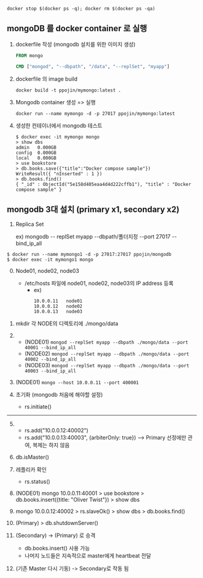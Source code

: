```shell
docker stop $(docker ps -q); docker rm $(docker ps -qa)
```

## mongoDB 를 docker container 로 실행
1. dockerfile 작성 (mongodb 설치를 위한 이미지 생성)
    ```Dockerfile
    FROM mongo

    CMD ["mongod", "--dbpath", "/data", "--replSet", "myapp"]
    ```
1. dockerfile 의 image build
    ```
    docker build -t ppojin/mymongo:latest .
    ```
1. Mongodb container 생성 => 실행
    ```
    docker run --name mymongo -d -p 27017 ppojin/mymongo:latest
    ```
1. 생성한 컨테이너에서 mongodb 테스트
    ```
    $ docker exec -it mymongo mongo
    > show dbs
    admin   0.000GB
    config  0.000GB
    local   0.000GB
    > use bookstore
    > db.books.save({"title":"Docker compose sample"})
    WriteResult({ "nInserted" : 1 })
    > db.books.find()
    { "_id" : ObjectId("5e158d405eaa4d4d222cffb1"), "title" : "Docker compose sample" }
    ```

## mongodb 3대 설치 (primary x1, secondary x2)
1. Replica Set
    
    ex) mongodb -- replSet  myapp --dbpath/폴더지정 --port 27017 --bind_ip_all

```
$ docker run --name mymongo1 -d -p 27017:27017 ppojin/mongodb
$ docker exec -it mymongo1 mongo
```

0. Node01, node02, node03
    - /etc/hosts 파일에 node01, node02, node03의 IP address 등록
		- ex)
            ```
            10.0.0.11 	node01	
            10.0.0.12 	node02	
            10.0.0.13 	node03
            ```

1.  mkdir 각 NODE의 디렉토리에 ./mongo/data 
2.  - (NODE01) `mongod --replSet myapp --dbpath ./mongo/data --port 40001 --bind_ip_all`
    - (NODE02) `mongod --replSet myapp --dbpath ./mongo/data --port 40002 --bind_ip_all`
    - (NODE03) `mongod --replSet myapp --dbpath ./mongo/data --port 40003 --bind_ip_all`

3.  (NODE01) `mongo --host 10.0.0.11 --port 400001`
	
4.  초기화 (mongodb 처음에 해야할 설정)
    - rs.initiate()
---
5.  
    - rs.add("10.0.0.12:40002")
    - rs.add("10.0.0.13:40003", {arbiterOnly: true}) --> Primary 선정에만 관여, 복제는 하지 않음

6.  db.isMaster()

7.  레플리카 확인
    - rs.status()

8.  (NODE01)
	mongo 10.0.0.11:40001
        > use bookstore
        > db.books.insert({title: "Oliver Twist"})
        > show dbs

9.  mongo 10.0.0.12:40002
        > rs.slaveOk()
        > show dbs
        > db.books.find()

10. (Primary) > db.shutdownServer()

11. (Secondary) -> (Primary) 로 승격
    - db.books.insert() 사용 가능
    - 나머지 노드들은 지속적으로 master에게 heartbeat 전달

12. (기존 Master 다시 기동) -> Secondary로 작동 됨 